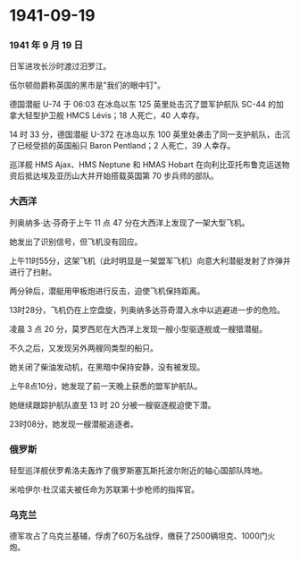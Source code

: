 # 1941-09-19

### 1941 年 9 月 19 日

日军进攻长沙时渡过汨罗江。

伍尔顿勋爵称英国的黑市是"我们的眼中钉"。

德国潜艇 U-74 于 06:03 在冰岛以东 125 英里处击沉了盟军护航队 SC-44
的加拿大轻型护卫舰 HMCS Lévis；18 人死亡，40 人幸存。

14 时 33 分，德国潜艇 U-372 在冰岛以东 100
英里处袭击了同一支护航队，击沉了已经受损的英国船只 Baron Pentland；2
人死亡，39 人幸存。

巡洋舰 HMS Ajax、HMS Neptune 和 HMAS Hobart
在向利比亚托布鲁克运送物资后抵达埃及亚历山大并开始搭载英国第 70
步兵师的部队。

### 大西洋

列奥纳多·达·芬奇于上午 11 点 47 分在大西洋上发现了一架大型飞机。

她发出了识别信号，但飞机没有回应。

上午11时55分，这架飞机（此时明显是一架盟军飞机）向意大利潜艇发射了炸弹并进行了扫射。

两分钟后，潜艇用甲板炮进行反击，迫使飞机保持距离。

13时28分，飞机仍在上空盘旋，列奥纳多达芬奇潜入水中以逃避进一步的危险。

凌晨 3 点 20 分，莫罗西尼在大西洋上发现一艘小型驱逐舰或一艘猎潜艇。

不久之后，又发现另外两艘同类型的船只。

她关闭了柴油发动机，在黑暗中保持安静，没有被发现。

上午8点10分，她发现了前一天晚上获悉的盟军护航队。

她继续跟踪护航队直至 13 时 20 分被一艘驱逐舰迫使下潜。

23时08分，她发现一艘潜艇追逐者。

### 俄罗斯

轻型巡洋舰伏罗希洛夫轰炸了俄罗斯塞瓦斯托波尔附近的轴心国部队阵地。

米哈伊尔·杜汉诺夫被任命为苏联第十步枪师的指挥官。

### 乌克兰

德军攻占了乌克兰基辅，俘虏了60万名战俘，缴获了2500辆坦克、1000门火炮。
